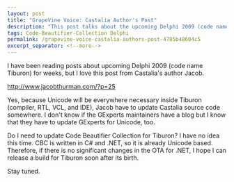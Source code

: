 ```yaml
---
layout: post
title: "GrapeVine Voice: Castalia Author's Post"
description: "This post talks about the upcoming Delphi 2009 (code name Tiburon)."
tags: Code-Beautifier-Collection Delphi
permalink: /grapevine-voice-castalia-authors-post-4785b48604c5
excerpt_separator: <!--more-->
---
```

I have been reading posts about upcoming Delphi 2009 (code name Tiburon) for weeks, but I love this post from Castalia's author Jacob.

http://www.jacobthurman.com/?p=25

Yes, because Unicode will be everywhere necessary inside Tiburon (compiler, RTL, VCL, and IDE), Jacob have to update Castalia source code somewhere. I don't know if the GExperts maintainers have a blog but I know that they have to update GExperts for Unicode, too.

Do I need to update Code Beautifier Collection for Tiburon? I have no idea this time. CBC is written in C# and .NET, so it is already Unicode based. Therefore, if there is no significant changes in the OTA for .NET, I hope I can release a build for Tiburon soon after its birth.

Stay tuned.
<!--more-->